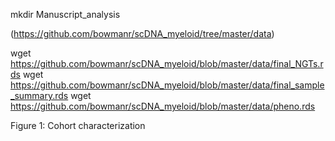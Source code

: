 mkdir Manuscript_analysis

(https://github.com/bowmanr/scDNA_myeloid/tree/master/data)

wget https://github.com/bowmanr/scDNA_myeloid/blob/master/data/final_NGTs.rds
wget https://github.com/bowmanr/scDNA_myeloid/blob/master/data/final_sample_summary.rds
wget https://github.com/bowmanr/scDNA_myeloid/blob/master/data/pheno.rds

Figure 1: Cohort characterization
